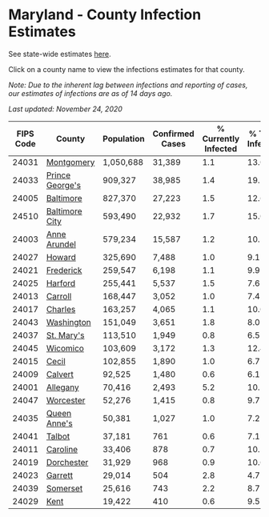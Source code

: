 # Maryland - County Infection Estimates

See state-wide estimates [here](/infections/us-md).

Click on a county name to view the infections estimates for that county.

*Note: Due to the inherent lag between infections and reporting of cases, our estimates of infections are as of 14 days ago.*

*Last updated: November 24, 2020*

|   FIPS Code |                             County |   Population |   Confirmed Cases |   % Currently Infected |   % Total Infected |
|-------------|------------------------------------|--------------|-------------------|------------------------|--------------------|
|       24031 |           [Montgomery](montgomery) |    1,050,688 |            31,389 |                    1.1 |               13.0 |
|       24033 | [Prince George's](prince-george's) |      909,327 |            38,985 |                    1.4 |               19.2 |
|       24005 |             [Baltimore](baltimore) |      827,370 |            27,223 |                    1.5 |               12.6 |
|       24510 |   [Baltimore City](baltimore-city) |      593,490 |            22,932 |                    1.7 |               15.0 |
|       24003 |       [Anne Arundel](anne-arundel) |      579,234 |            15,587 |                    1.2 |               10.5 |
|       24027 |                   [Howard](howard) |      325,690 |             7,488 |                    1.0 |                9.1 |
|       24021 |             [Frederick](frederick) |      259,547 |             6,198 |                    1.1 |                9.9 |
|       24025 |                 [Harford](harford) |      255,441 |             5,537 |                    1.5 |                7.6 |
|       24013 |                 [Carroll](carroll) |      168,447 |             3,052 |                    1.0 |                7.4 |
|       24017 |                 [Charles](charles) |      163,257 |             4,065 |                    1.1 |               10.0 |
|       24043 |           [Washington](washington) |      151,049 |             3,651 |                    1.8 |                8.0 |
|       24037 |           [St. Mary's](st.-mary's) |      113,510 |             1,949 |                    0.8 |                6.5 |
|       24045 |               [Wicomico](wicomico) |      103,609 |             3,172 |                    1.3 |               12.4 |
|       24015 |                     [Cecil](cecil) |      102,855 |             1,890 |                    1.0 |                6.7 |
|       24009 |                 [Calvert](calvert) |       92,525 |             1,480 |                    0.6 |                6.1 |
|       24001 |               [Allegany](allegany) |       70,416 |             2,493 |                    5.2 |               10.2 |
|       24047 |             [Worcester](worcester) |       52,276 |             1,415 |                    0.8 |                9.7 |
|       24035 |       [Queen Anne's](queen-anne's) |       50,381 |             1,027 |                    1.0 |                7.2 |
|       24041 |                   [Talbot](talbot) |       37,181 |               761 |                    0.6 |                7.1 |
|       24011 |               [Caroline](caroline) |       33,406 |               878 |                    0.7 |               10.5 |
|       24019 |           [Dorchester](dorchester) |       31,929 |               968 |                    0.9 |               10.6 |
|       24023 |                 [Garrett](garrett) |       29,014 |               504 |                    2.8 |                4.7 |
|       24039 |               [Somerset](somerset) |       25,616 |               743 |                    2.2 |                8.7 |
|       24029 |                       [Kent](kent) |       19,422 |               410 |                    0.6 |                9.5 |